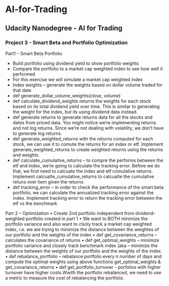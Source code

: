 # AI-for-Trading
## Udacity Nanodegree - AI for Trading

### Project 3 - Smart Beta and Portfolio Optimization

Part1 – Smart Beta Portfolio
* Build portfolio using dividend yield to show portfolio weights
* Compare the portfolio to a market cap weighted index to see how well it performed
* For this exercise we will simulate a market cap weighted index
* Index weights – generate the weights based on dollar volume traded for that date
* def generate_dollar_volume_weights(close, volume)
* def calculate_dividend_weights returns the weights for each stock based on its total dividend yield over time. This is similar to generating the weight for the index, but its using dividend data instead. 
* def generate returns  to generate returns data for all the stocks and dates from priced data. You might notice we’re implementing returns and not log returns. Since we’re not dealing with volatility, we don’t have to generate log returns.
* def generate_weighted_returns with the returns computed for each stock, we can use it to comute the returns for an index or etf. Implement generate_weighted_returns to create weighted returns using the returns and weights.
* def calculate_cumulative_returns – to compre the performs between the etf and index, we’re going to calculate the tracking error. Before we do that, we first need to calcuate the index and etf comulative returns. Implement calcualte_cumulative_returns to calcualte the cumulative retuns over tiem given the returns
* def tracking_error – in order to check the performance of the smart beta portfolio, we can calculate the annualized tracking error against the index. Implement tracking error to return the tracking error between the etf vs the benchmark

Part 2 – Optimization 
•	Create 2nd portfolio independent from dividend-weighted portfolio created in part 1
•	We want to BOTH minimize the portfolio variance and also want to clsoly track a market cap weighted index, i.e. we are trying to minimize the distance between the weightes of our portfolio and the weights of the index
•	def get_covariance_returns – calculates the covariance of returns 
•	def get_optimal_weights – minimize portfolio variance and closely track benchmark index (aka – minimize the distance between the weights of our portfolio and the weights of the index.
•	def rebalance_portfolio – rebalance portfolio every n number of days and compute the optimal weights using above functions get_optimal_weights & get_covariance_returns
•	def get_portfolio_turnover  - porfolios with higher turnover have higher costs.Wwith the portfolio rebalanced, we need to use a metric to measure the cost of rebalancing the portfolio.

